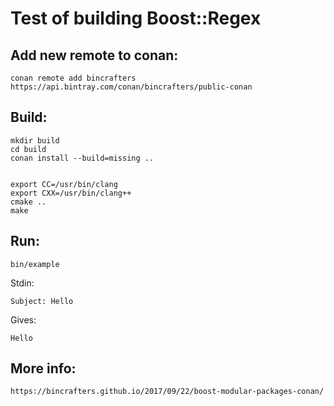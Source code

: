 # Test of building Boost::Regex

## Add new remote to conan:

    conan remote add bincrafters https://api.bintray.com/conan/bincrafters/public-conan

## Build:

    mkdir build
    cd build
    conan install --build=missing ..


    export CC=/usr/bin/clang
    export CXX=/usr/bin/clang++
    cmake ..
    make

## Run:

    bin/example

Stdin:

    Subject: Hello

Gives:

    Hello


## More info:

    https://bincrafters.github.io/2017/09/22/boost-modular-packages-conan/
